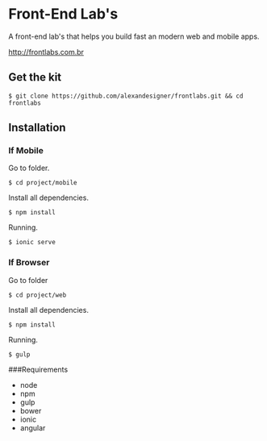 # Front-End Lab's

A front-end lab's that helps you build fast an modern web and mobile apps.

http://frontlabs.com.br

## Get the kit

```
$ git clone https://github.com/alexandesigner/frontlabs.git && cd frontlabs
```

## Installation

### If Mobile

Go to folder.

```
$ cd project/mobile
```

Install all dependencies.

```
$ npm install
```

Running.

```
$ ionic serve
```

### If Browser

Go to folder

```
$ cd project/web
```

Install all dependencies.

```
$ npm install
```

Running.

```
$ gulp
```

###Requirements
* node
* npm
* gulp
* bower
* ionic
* angular
